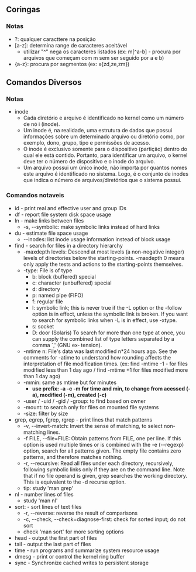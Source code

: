 ## Coringas

### Notas

* ?: qualquer caracttere na posição
* [a-z]\: determina range de caracteres aceitável
  * utilizar "^" nega os caracteres listados (ex: m[^a-b] - procura por arquivos que começam com m sem ser seguido por a e b)
* {a-z}\: procura por segmentos (ex: x{zd,ze,zm})

## Comandos Diversos

### Notas

* inode
  * Cada diretório e arquivo é identificado no kernel como um número de nó i (inode). 
  * Um inode é, na realidade, uma estrutura de dados que possui informações sobre um determinado arquivo ou diretório como, por exemplo, dono, grupo, tipo e permissões de acesso.
  * O inode é exclusivo somente para o dispositivo (partição) dentro do qual ele está contido. Portanto, para identificar um arquivo, o kernel deve ter o número de dispositivo e o inode do arquivo.
  * Um arquivo possui um único inode, não importa por quantos nomes este arquivo é identificado no sistema. Logo, é o conjunto de inodes que indica o número de arquivos/diretórios que o sistema possui.

### Comandos notaveis

* id - print real and effective user and group IDs
* df - report file system disk space usage
* ln - make links between files
  * -s, --symbolic: make symbolic links instead of hard links
* du - estimate file space usage
  * --inodes: list inode usage information instead of block usage
* find - search for files in a directory hierarchy
  * -maxdepth levels: Descend at most levels (a non-negative integer) levels of directories below the starting-points.  -maxdepth 0 means only  apply the tests and actions to the starting-points themselves.
  * -type: File is of type
    * b: block (buffered) special
    * c: character (unbuffered) special
    * d: directory
    * p: named pipe (FIFO)
    * f: regular file
    * l: symbolic link; this is never true if the -L option or the -follow  option is in effect, unless the symbolic link is broken.  If you want to search for symbolic links when -L is in effect, use -xtype.
    * s: socket
    * D: door (Solaris) To  search  for  more  than one type at once, you can supply the combined list of type letters separated by a comma `,' (GNU  ex‐ tension).
  * -mtime n: File's data was last modified n*24 hours ago.  See the comments for -atime to understand how rounding affects the interpretation of file modification times. (ex: find -mtime -1 - for files modified less than 1 day ago / find -mtime +1 for files modified more than 1 day ago)
  * -mmin: same as mtime but for minutes
    * **use prefix: -a -c -m for time and min, to change from acessed (-a), modified (-m), created (-c)**
  * -user / -uid / -gid / -group: to find based on owner
  * -mount: to search only for files on mounted file systems
  * -size: filter by size
* grep, egrep, fgrep, rgrep - print lines that match patterns
  * -v, --invert-match: Invert the sense of matching, to select non-matching lines.
  * -f FILE, --file=FILE: Obtain patterns from FILE, one per line.  If this option is used multiple  times  or  is  combined with the -e (--regexp) option, search for all patterns given.  The  empty  file  contains  zero patterns, and therefore matches nothing.
  * -r, --recursive: Read  all  files  under  each  directory, recursively, following symbolic links only if they are on the command line.  Note  that if no  file  operand  is  given,  grep  searches  the  working directory.  This is equivalent to the -d recurse option.
  * tip: study 'man grep'
* nl - number lines of files
  * study 'man nl'
* sort: - sort lines of text files
  * -r, --reverse: reverse the result of comparisons
  * -c, --check, --check=diagnose-first: check for sorted input; do not sort
  * check 'man sort' for more sorting options
* head - output the first part of files
* tail - output the last part of files
* time - run programs and summarize system resource usage
* dmesg - print or control the kernel ring buffer
* sync - Synchronize cached writes to persistent storage
